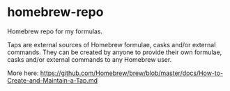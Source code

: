 # homebrew-repo

Homebrew repo for my formulas.

Taps are external sources of Homebrew formulae, casks and/or external commands. They can be created by anyone to provide their own formulae, casks and/or external commands to any Homebrew user.

More here: https://github.com/Homebrew/brew/blob/master/docs/How-to-Create-and-Maintain-a-Tap.md
